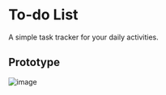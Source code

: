 # To-do List

A simple task tracker for your daily activities.

## Prototype

![image](https://github.com/user-attachments/assets/c3b94267-a3ac-4f6e-873b-4b97b002677f)

